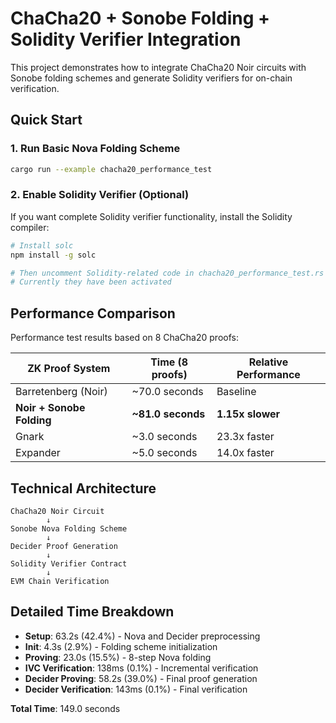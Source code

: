 # ChaCha20 + Sonobe Folding + Solidity Verifier Integration

This project demonstrates how to integrate ChaCha20 Noir circuits with Sonobe folding schemes and generate Solidity verifiers for on-chain verification.

## Quick Start

### 1. Run Basic Nova Folding Scheme

```bash
cargo run --example chacha20_performance_test
```

### 2. Enable Solidity Verifier (Optional)

If you want complete Solidity verifier functionality, install the Solidity compiler:

```bash
# Install solc
npm install -g solc

# Then uncomment Solidity-related code in chacha20_performance_test.rs
# Currently they have been activated  

```

## Performance Comparison

Performance test results based on 8 ChaCha20 proofs:

| ZK Proof System | Time (8 proofs) | Relative Performance |
|----------------|-----------------|---------------------|
| Barretenberg (Noir) | ~70.0 seconds | Baseline |
| **Noir + Sonobe Folding** | **~81.0 seconds** | **1.15x slower** |
| Gnark | ~3.0 seconds | 23.3x faster |
| Expander | ~5.0 seconds | 14.0x faster |


## Technical Architecture

```
ChaCha20 Noir Circuit
        ↓
Sonobe Nova Folding Scheme
        ↓
Decider Proof Generation
        ↓
Solidity Verifier Contract
        ↓
EVM Chain Verification
```

## Detailed Time Breakdown

- **Setup**: 63.2s (42.4%) - Nova and Decider preprocessing
- **Init**: 4.3s (2.9%) - Folding scheme initialization
- **Proving**: 23.0s (15.5%) - 8-step Nova folding
- **IVC Verification**: 138ms (0.1%) - Incremental verification
- **Decider Proving**: 58.2s (39.0%) - Final proof generation
- **Decider Verification**: 143ms (0.1%) - Final verification

**Total Time**: 149.0 seconds

